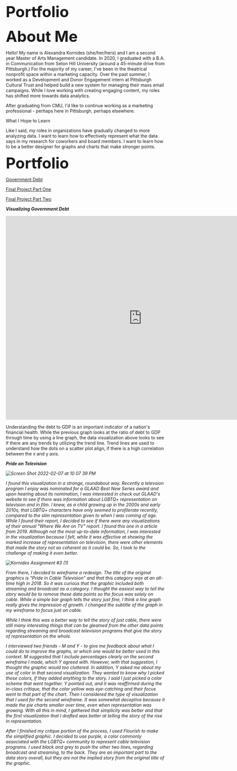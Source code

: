 # <font size="+20"> <b>Portfolio</b> </font>


<font size="+15"> <b>About Me</b> </font>

Hello! My name is Alexandra Kornides (she/her/hers) and I am a second year Master of Arts Management candidate. In 2020, I graduated with a B.A. in Communication from Seton Hill University (around a 45-minute drive from Pittsburgh.) For the majority of my career, I've been in the theatrical nonprofit space within a marketing capacity. Over the past summer, I worked as a Development and Donor Engagement intern at Pittsburgh Cultural Trust and helped build a new system for managing their mass email campaigns. While I love working with creating engaging content, my roles has shifted more towards data analytics.

After graduating from CMU, I'd like to continue working as a marketing professional - perhaps here in Pittsburgh, perhaps elsewhere. 

What I Hope to Learn

Like I said, my roles in organizations have gradually changed to more analyzing data. I want to learn how to effectively represent what the data says in my research for coworkers and board members. I want to learn how to be a better designer for graphs and charts that make stronger points. 

<font size="+15"> <b>Portfolio</b> </font>

[Government Debt](/Government_Debt.md)

[Final Project Part One](/CT_Final1.md)

[Final Project Part Two](/CT_Final2.md)

  <i> <b>Visualizing Government Debt</b> </i>

<iframe src="https://data.oecd.org/chart/6Bn1" width="860" height="645" style="border: 0" mozallowfullscreen="true" webkitallowfullscreen="true" allowfullscreen="true"><a href="https://data.oecd.org/chart/6Bn1" target="_blank">OECD Chart: General government debt, Total, % of GDP, Annual, 2020</a></iframe>

<div class="flourish-embed flourish-chart" data-src="visualisation/8567971"><script src="https://public.flourish.studio/resources/embed.js"></script></div>



<div class="flourish-embed flourish-scatter" data-src="visualisation/8568259"><script src="https://public.flourish.studio/resources/embed.js"></script></div>

Understanding the debt to GDP is an important indicator of a nation's financial health. While the previous graph looks at the ratio of debt to GDP through time by using a line graph, the data visualization above looks to see if there are any trends by utilizing the trend line. Trend lines are used to understand how the dots on a scatter plot align, if there is a high correlation between the x and y axis.  

  <i> <b>Pride on Television</b> <i>
  
  
![Screen Shot 2022-02-07 at 10 07 39 PM](https://user-images.githubusercontent.com/98241953/152910762-01089682-8499-485e-a9c0-0a1471be43a2.png)

I found this visualization in a strange, roundabout way. Recently a televsion program I enjoy was nominated for a GLAAD Best New Series award and upon hearing about its nomination, I was interested in check out GLAAD's website to see if there was information about LGBTQ+ representation on television and in film. I knew, as a child growing up in the 2000s and early 2010s, that LGBTQ+ characters have only seemed to profilerate recently, compared to the slim representation given to when I was coming of age. While I found their report, I decided to see if there were any visualizations of their annual "Where We Are on TV" report. I found this one in a article from 2019. Although not the most up-to-date information, I was interested in the visualization because I felt, while it was effective at showing the marked increase of representation on television, there were other elements that made the story not as coherent as it could be. So, I took to the challenge of making it even better. 
  
  ![Kornides Assignment #3 (1)](https://user-images.githubusercontent.com/98241953/152912782-8901b468-1e2d-4145-a776-ac3535a38065.png)
  
  From there, I decided to wireframe a redesign. The title of the original graphics is "Pride in Cable Television" and that this category was at an all-time high in 2018. So it was curious that the graphic included both streaming and broadcast as a category. I thought the easiest way to tell the story would be to remove these data points so the focus was solely on cable. While a simple bar graph tells the story just fine, I think a line graph really gives the impression of growth. I changed the subtitle of the graph in my wireframe to focus just on cable.
  
  While I think this was a better way to tell the story of just cable, there were still many interesting things that can be gleamed from the other data points regarding streaming and broadcast television programs that give the story of representation on the whole.
  
  I interviewed two friends - M and Y - to give me feedback about what I could do to improve the graphs, or which one would be better used in this context. M suggested that I include percentages clearly on the second wireframe I made, which Y agreed with. However, with that suggestion, I thought the graphic would too cluttered. In addition, Y asked me about my use of color in that second visualization. They wanted to know why I picked those colors, if they added anything to the story. I said I just picked a color scheme that went together. Y pointed out, and it was reaffirmed during the in-class critique, that the color yellow was eye-catching and their focus went to that part of the chart. Then I considered the type of visualization that I used for the second wireframe. It was somewhat deceptive because it made the pie charts smaller over time, even when representation was growing. With all this in mind, I gathered that simplicity was better and that the first visualization that I drafted was better at telling the story of the rise in representation. 

<div class="flourish-embed flourish-chart" data-src="visualisation/8638285"><script src="https://public.flourish.studio/resources/embed.js"></script></div>
 
  After I finished my critque portion of the process, I used Flourish to make the simplified graphic. I decided to use purple, a color commonly associated with the LGBTQ+ community to represent cable television programs. I used black and grey to push the other two lines, regarding broadcast and streaming, to the back. They are an important part to the data story overall, but they are not the implied story from the original title of the graphic. 
 
